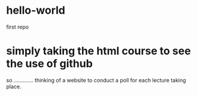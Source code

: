 # hello-world
first repo
# simply taking the html course to see the use of github 
 so ............. thinking of a website to conduct a poll for each lecture taking place.
